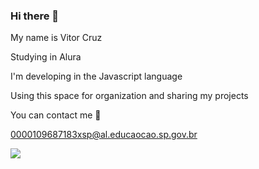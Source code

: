 ### Hi there 👋
My name is Vitor Cruz

Studying in Alura

I'm developing in the Javascript language

Using this space for organization and sharing my projects

You can contact me 🏀

0000109687183xsp@al.educaocao.sp.gov.br

![](https://media1.tenor.com/m/oVdIO-a9oFcAAAAC/jordan-poole-nba.gif)


<!--
**sonncoachella/sonncoachella** is a ✨ _special_ ✨ repository because its `README.md` (this file) appears on your GitHub profile.

Here are some ideas to get you started:

- 🔭 I’m currently working on ...
- 🌱 I’m currently learning ...
- 👯 I’m looking to collaborate on ...
- 🤔 I’m looking for help with ...
- 💬 Ask me about ...
- 📫 How to reach me: ...
- 😄 Pronouns: ...
- ⚡ Fun fact: ...
-->
